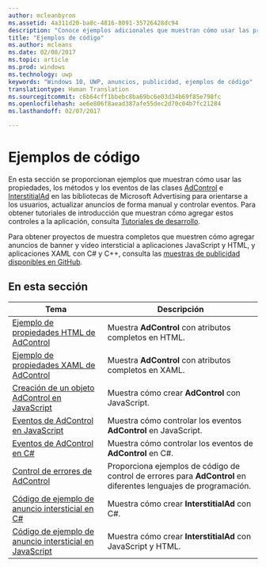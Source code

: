 ```yaml
---
author: mcleanbyron
ms.assetid: 4a311d20-ba8c-4816-8091-35726428dc94
description: "Conoce ejemplos adicionales que muestran cómo usar las propiedades, los métodos y los eventos de las clases AdControl e InterstitialAd en las bibliotecas de Microsoft Advertising."
title: "Ejemplos de código"
ms.author: mcleans
ms.date: 02/08/2017
ms.topic: article
ms.prod: windows
ms.technology: uwp
keywords: "Windows 10, UWP, anuncios, publicidad, ejemplos de código"
translationtype: Human Translation
ms.sourcegitcommit: c6b64cff1bbebc8ba69bc6e03d34b69f85e798fc
ms.openlocfilehash: ae6e806f8aead387afe55dec2d70c04b7fc21284
ms.lasthandoff: 02/07/2017

---
```


# <a name="code-samples"></a>Ejemplos de código




En esta sección se proporcionan ejemplos que muestran cómo usar las propiedades, los métodos y los eventos de las clases [AdControl](https://msdn.microsoft.com/library/windows/apps/microsoft.advertising.winrt.ui.adcontrol.aspx) e [InterstitialAd](https://msdn.microsoft.com/library/windows/apps/microsoft.advertising.winrt.ui.interstitialad.aspx) en las bibliotecas de Microsoft Advertising para orientarse a los usuarios, actualizar anuncios de forma manual y controlar eventos. Para obtener tutoriales de introducción que muestran cómo agregar estos controles a la aplicación, consulta [Tutoriales de desarrollo](developer-walkthroughs.md).

Para obtener proyectos de muestra completos que muestren cómo agregar anuncios de banner y vídeo intersticial a aplicaciones JavaScript y HTML, y aplicaciones XAML con C# y C++, consulta las [muestras de publicidad disponibles en GitHub](http://aka.ms/githubads).

## <a name="in-this-section"></a>En esta sección

|  Tema    | Descripción |               
|----------|-------|
| [Ejemplo de propiedades HTML de AdControl](html-properties-example.md)     | Muestra **AdControl** con atributos completos en HTML.        |
| [Ejemplo de propiedades XAML de AdControl](xaml-properties-example.md)     | Muestra **AdControl** con atributos completos en XAML.        |
| [Creación de un objeto AdControl en JavaScript](create-an-adcontrol-in-javascript.md)     | Muestra cómo crear **AdControl** con JavaScript.        |
| [Eventos de AdControl en JavaScript](adcontrol-events-in-javascript.md)     | Muestra cómo controlar los eventos **AdControl** en JavaScript.       |
| [Eventos de AdControl en C#](adcontrol-events-in-c.md)     | Muestra cómo controlar los eventos de **AdControl** en C#.       |
| [Control de errores de AdControl](adcontrol-error-handling.md)     | Proporciona ejemplos de código de control de errores para **AdControl** en diferentes lenguajes de programación.        |
| [Código de ejemplo de anuncio intersticial en C#](interstitial-ad-sample-code-in-c.md)   | Muestra cómo crear <strong>InterstitialAd</strong> con C#.        |
| [Código de ejemplo de anuncio intersticial en JavaScript](interstitial-ad-sample-code-in-javascript.md)       | Muestra cómo crear <strong>InterstitialAd</strong> con JavaScript y HTML.        |



 

 

 

